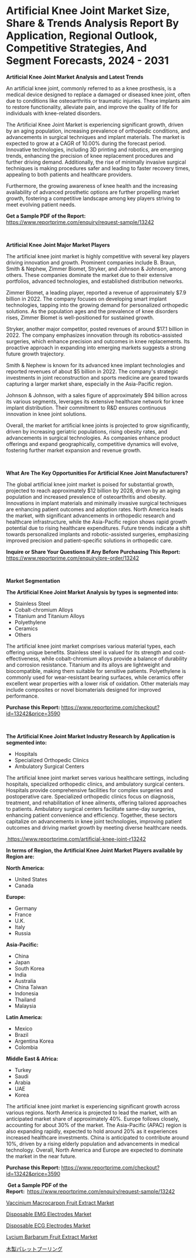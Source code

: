 <p><h1>Artificial Knee Joint Market Size, Share & Trends Analysis Report By Application, Regional Outlook, Competitive Strategies, And Segment Forecasts, 2024 - 2031</h1></p><p><strong>Artificial Knee Joint Market Analysis and Latest Trends</strong></p>
<p><p>An artificial knee joint, commonly referred to as a knee prosthesis, is a medical device designed to replace a damaged or diseased knee joint, often due to conditions like osteoarthritis or traumatic injuries. These implants aim to restore functionality, alleviate pain, and improve the quality of life for individuals with knee-related disorders.</p><p>The Artificial Knee Joint Market is experiencing significant growth, driven by an aging population, increasing prevalence of orthopedic conditions, and advancements in surgical techniques and implant materials. The market is expected to grow at a CAGR of 10.00% during the forecast period. Innovative technologies, including 3D printing and robotics, are emerging trends, enhancing the precision of knee replacement procedures and further driving demand. Additionally, the rise of minimally invasive surgical techniques is making procedures safer and leading to faster recovery times, appealing to both patients and healthcare providers.</p><p>Furthermore, the growing awareness of knee health and the increasing availability of advanced prosthetic options are further propelling market growth, fostering a competitive landscape among key players striving to meet evolving patient needs.</p></p>
<p><strong>Get a Sample PDF of the Report:&nbsp;</strong> <a href="https://www.reportprime.com/enquiry/request-sample/13242">https://www.reportprime.com/enquiry/request-sample/13242</a></p>
<p>&nbsp;</p>
<p><strong>Artificial Knee Joint Major Market Players</strong></p>
<p><p>The artificial knee joint market is highly competitive with several key players driving innovation and growth. Prominent companies include B. Braun, Smith & Nephew, Zimmer Biomet, Stryker, and Johnson & Johnson, among others. These companies dominate the market due to their extensive portfolios, advanced technologies, and established distribution networks.</p><p>Zimmer Biomet, a leading player, reported a revenue of approximately $7.9 billion in 2022. The company focuses on developing smart implant technologies, tapping into the growing demand for personalized orthopedic solutions. As the population ages and the prevalence of knee disorders rises, Zimmer Biomet is well-positioned for sustained growth.</p><p>Stryker, another major competitor, posted revenues of around $17.1 billion in 2022. The company emphasizes innovation through its robotics-assisted surgeries, which enhance precision and outcomes in knee replacements. Its proactive approach in expanding into emerging markets suggests a strong future growth trajectory.</p><p>Smith & Nephew is known for its advanced knee implant technologies and reported revenues of about $5 billion in 2022. The company's strategic investments in joint reconstruction and sports medicine are geared towards capturing a larger market share, especially in the Asia-Pacific region.</p><p>Johnson & Johnson, with a sales figure of approximately $94 billion across its various segments, leverages its extensive healthcare network for knee implant distribution. Their commitment to R&D ensures continuous innovation in knee joint solutions.</p><p>Overall, the market for artificial knee joints is projected to grow significantly, driven by increasing geriatric populations, rising obesity rates, and advancements in surgical technologies. As companies enhance product offerings and expand geographically, competitive dynamics will evolve, fostering further market expansion and revenue growth.</p></p>
<p>&nbsp;</p>
<p><strong>What Are The Key Opportunities For Artificial Knee Joint Manufacturers?</strong></p>
<p><p>The global artificial knee joint market is poised for substantial growth, projected to reach approximately $12 billion by 2028, driven by an aging population and increased prevalence of osteoarthritis and obesity. Innovations in implant materials and minimally invasive surgical techniques are enhancing patient outcomes and adoption rates. North America leads the market, with significant advancements in orthopedic research and healthcare infrastructure, while the Asia-Pacific region shows rapid growth potential due to rising healthcare expenditures. Future trends indicate a shift towards personalized implants and robotic-assisted surgeries, emphasizing improved precision and patient-specific solutions in orthopedic care.</p></p>
<p><strong>Inquire or Share Your Questions If Any Before Purchasing This Report:</strong> <a href="https://www.reportprime.com/enquiry/pre-order/13242">https://www.reportprime.com/enquiry/pre-order/13242</a></p>
<p>&nbsp;</p>
<p><strong>Market Segmentation</strong></p>
<p><strong>The Artificial Knee Joint Market Analysis by types is segmented into:</strong></p>
<p><ul><li>Stainless Steel</li><li>Cobalt-chromium Alloys</li><li>Titanium and Titanium Alloys</li><li>Polyethylene</li><li>Ceramics</li><li>Others</li></ul></p>
<p><p>The artificial knee joint market comprises various material types, each offering unique benefits. Stainless steel is valued for its strength and cost-effectiveness, while cobalt-chromium alloys provide a balance of durability and corrosion resistance. Titanium and its alloys are lightweight and biocompatible, making them suitable for sensitive patients. Polyethylene is commonly used for wear-resistant bearing surfaces, while ceramics offer excellent wear properties with a lower risk of oxidation. Other materials may include composites or novel biomaterials designed for improved performance.</p></p>
<p><strong>Purchase this Report:&nbsp;</strong><a href="https://www.reportprime.com/checkout?id=13242&price=3590">https://www.reportprime.com/checkout?id=13242&price=3590</a></p>
<p>&nbsp;</p>
<p><strong>The Artificial Knee Joint Market Industry Research by Application is segmented into:</strong></p>
<p><ul><li>Hospitals</li><li>Specialized Orthopedic Clinics</li><li>Ambulatory Surgical Centers</li></ul></p>
<p><p>The artificial knee joint market serves various healthcare settings, including hospitals, specialized orthopedic clinics, and ambulatory surgical centers. Hospitals provide comprehensive facilities for complex surgeries and postoperative care. Specialized orthopedic clinics focus on diagnosis, treatment, and rehabilitation of knee ailments, offering tailored approaches to patients. Ambulatory surgical centers facilitate same-day surgeries, enhancing patient convenience and efficiency. Together, these sectors capitalize on advancements in knee joint technologies, improving patient outcomes and driving market growth by meeting diverse healthcare needs.</p></p>
<p><a href="https://www.reportprime.com/artificial-knee-joint-r13242">&nbsp;https://www.reportprime.com/artificial-knee-joint-r13242</a></p>
<p><strong>In terms of Region, the Artificial Knee Joint Market Players available by Region are:</strong></p>
<p>
    <p> <strong> North America: </strong>
        <ul>
            <li>United States</li>
            <li>Canada</li>
        </ul>
        </p> 
    <p> <strong> Europe: </strong>
        <ul>
            <li>Germany</li>
            <li>France</li>
            <li>U.K.</li>
            <li>Italy</li>
            <li>Russia</li>
        </ul>
        </p> 
    <p> <strong> Asia-Pacific: </strong>
        <ul>
            <li>China</li>
            <li>Japan</li>
            <li>South Korea</li>
            <li>India</li>
            <li>Australia</li>
            <li>China Taiwan</li>
            <li>Indonesia</li>
            <li>Thailand</li>
            <li>Malaysia</li>
        </ul>
        </p> 
    <p> <strong> Latin America: </strong>
        <ul>
            <li>Mexico</li>
            <li>Brazil</li>
            <li>Argentina Korea</li>
            <li>Colombia</li>
        </ul>
        </p> 
    <p> <strong> Middle East & Africa: </strong>
        <ul>
            <li>Turkey</li>
            <li>Saudi</li>
            <li>Arabia</li>
            <li>UAE</li>
            <li>Korea</li>
        </ul>
    </p>
    </p>
<p><p>The artificial knee joint market is experiencing significant growth across various regions. North America is projected to lead the market, with an anticipated market share of approximately 40%. Europe follows closely, accounting for about 30% of the market. The Asia-Pacific (APAC) region is also expanding rapidly, expected to hold around 20% as it experiences increased healthcare investments. China is anticipated to contribute around 10%, driven by a rising elderly population and advancements in medical technology. Overall, North America and Europe are expected to dominate the market in the near future.</p></p>
<p><strong>Purchase this Report: </strong><a href="https://www.reportprime.com/checkout?id=13242&price=3590">https://www.reportprime.com/checkout?id=13242&price=3590</a></p>
<p>&nbsp;<strong>Get a Sample PDF of the Report:&nbsp;&nbsp;</strong><a href="https://www.reportprime.com/enquiry/request-sample/13242">https://www.reportprime.com/enquiry/request-sample/13242</a></p>
<p><strong></strong></p>
<p><p><a href="https://issuu.com/reportprime-2/docs/vaccinium-macrocarpon-fruit-extract_a67515116adb3e">Vaccinium Macrocarpon Fruit Extract Market</a></p><p><a href="https://medium.com/@berugaru/the-global-disposable-emg-electrodes-market-is-expected-to-witness-a-compound-annual-growth-rate-8a9880188321">Disposable EMG Electrodes Market</a></p><p><a href="https://medium.com/@berugaru/the-disposable-ecg-electrodes-market-has-grown-significantly-as-a-result-of-several-important-bcb7e541ac23">Disposable ECG Electrodes Market</a></p><p><a href="https://issuu.com/reportprime-2/docs/lycium-barbarum-fruit-extract-marke_d000612557496b">Lycium Barbarum Fruit Extract Market</a></p><p><a href="https://medium.com/@isaurapx9xsianez/wooden-pallet-pooling-market-%E3%81%AE%E3%82%B0%E3%83%AD%E3%83%BC%E3%83%90%E3%83%AB%E5%B8%82%E5%A0%B4%E6%A6%82%E8%A6%81%E3%81%AF-%E4%B8%96%E7%95%8C%E3%81%8A%E3%82%88%E3%81%B3%E4%B8%BB%E8%A6%81%E5%B8%82%E5%A0%B4%E3%81%AB%E3%81%8A%E3%81%91%E3%82%8B%E6%A5%AD%E7%95%8C%E3%81%AB%E5%BD%B1%E9%9F%BF%E3%82%92%E4%B8%8E%E3%81%88%E3%82%8B%E4%B8%BB%E8%A6%81%E3%81%AA%E3%83%88%E3%83%AC%E3%83%B3%E3%83%89%E3%81%AB%E3%81%A4%E3%81%84%E3%81%A6-%E7%8B%AC%E8%87%AA%E3%81%AE%E8%A6%96%E7%82%B9%E3%82%92%E6%8F%90%E4%BE%9B%E3%81%97%E3%81%BE%E3%81%99-938c548c4658">木製パレットプーリング</a></p></p>